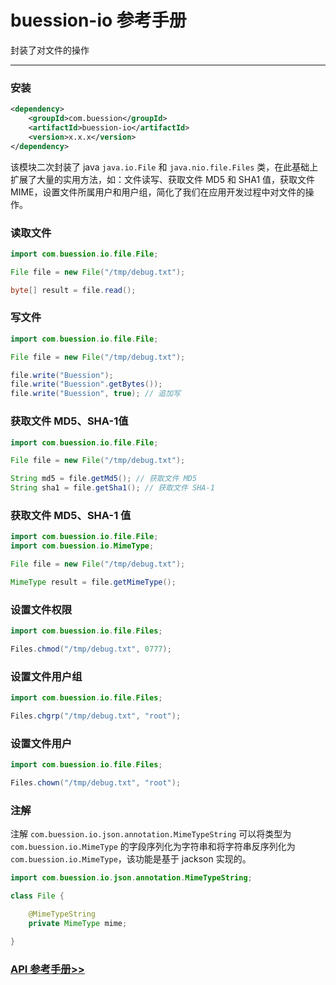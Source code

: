 # buession-io 参考手册


封装了对文件的操作


---


### 安装

```xml
<dependency>
    <groupId>com.buession</groupId>
    <artifactId>buession-io</artifactId>
    <version>x.x.x</version>
</dependency>
```


该模块二次封装了 java `java.io.File` 和 `java.nio.file.Files` 类，在此基础上扩展了大量的实用方法，如：文件读写、获取文件 MD5 和 SHA1 值，获取文件 MIME，设置文件所属用户和用户组，简化了我们在应用开发过程中对文件的操作。


### 读取文件

```java
import com.buession.io.file.File;

File file = new File("/tmp/debug.txt");

byte[] result = file.read();
```


### 写文件

```java
import com.buession.io.file.File;

File file = new File("/tmp/debug.txt");

file.write("Buession");
file.write("Buession".getBytes());
file.write("Buession", true); // 追加写
```


### 获取文件 MD5、SHA-1值

```java
import com.buession.io.file.File;

File file = new File("/tmp/debug.txt");

String md5 = file.getMd5(); // 获取文件 MD5
String sha1 = file.getSha1(); // 获取文件 SHA-1
```


### 获取文件 MD5、SHA-1 值

```java
import com.buession.io.file.File;
import com.buession.io.MimeType;

File file = new File("/tmp/debug.txt");

MimeType result = file.getMimeType();
```


### 设置文件权限

```java
import com.buession.io.file.Files;

Files.chmod("/tmp/debug.txt", 0777);
```


### 设置文件用户组

```java
import com.buession.io.file.Files;

Files.chgrp("/tmp/debug.txt", "root");
```


### 设置文件用户

```java
import com.buession.io.file.Files;

Files.chown("/tmp/debug.txt", "root");
```


### 注解

注解 `com.buession.io.json.annotation.MimeTypeString` 可以将类型为 `com.buession.io.MimeType` 的字段序列化为字符串和将字符串反序列化为 `com.buession.io.MimeType`，该功能是基于 jackson 实现的。

```java
import com.buession.io.json.annotation.MimeTypeString;

class File {

    @MimeTypeString
    private MimeType mime;

}
```


### [API 参考手册>>](https://javadoc.io/static/com.buession/buession-io/2.2.0/)